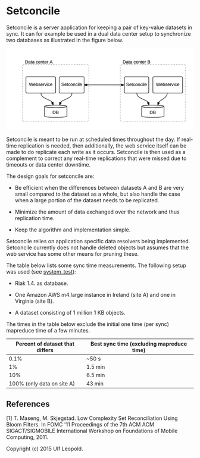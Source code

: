 Setconcile
==========

Setconcile is a server application for keeping a pair of key-value
datasets in sync. It can for example be used in a dual data center
setup to synchronize two databases as illustrated in the figure below.

![alt text](setup.png "Fig. 1")

Setconcile is meant to be run at scheduled times throughout the
day. If real-time replication is needed, then additionally, the
web service itself can be made to do replicate each write as it
occurs. Setconcile is then used as a complement to correct any
real-time replications that were missed due to timeouts or data center
downtime.

The design goals for setconcile are:

 * Be efficient when the differences between datasets A and B are very
   small compared to the dataset as a whole, but also handle the case
   when a large portion of the dataset needs to be replicated.
   
 * Minimize the amount of data exchanged over the network and thus
   replication time.
 
 * Keep the algorithm and implementation simple.

Setconcile relies on application specific data resolvers being
implemented. Setconcile currently does not handle deleted objects but
assumes that the web service has some other means for pruning these.

The table below lists some sync time measurements. The following setup
was used (see [system_test](system_test/main.tf)):

 * Riak 1.4. as database.

 * One Amazon AWS m4.large instance in Ireland (site A) and one in
   Virginia (site B).

 * A dataset consisting of 1 million 1 KB objects.

The times in the table below exclude the initial one time (per sync)
mapreduce time of a few minutes.

Percent of dataset that differs  | Best sync time (excluding mapreduce time)
-------------------------------- | -----------------------------------------
0.1%                             |  ~50 s
1%                               |  1.5 min
10%                              |  6.5 min
100% (only data on site A)       |  43 min

References
----------
[1] T. Maseng, M. Skjegstad. Low Complexity Set Reconciliation Using Bloom Filters. In FOMC '11 Proceedings of the 7th ACM ACM SIGACT/SIGMOBILE International Workshop on Foundations of Mobile Computing, 2011.


Copyright (c) 2015 Ulf Leopold.
